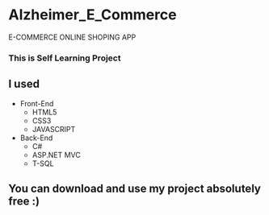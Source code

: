 # Alzheimer_E_Commerce

E-COMMERCE ONLINE SHOPING APP


### This is Self Learning Project 

## I used 
<ul>
<li>Front-End
<ul>
<li>HTML5</li>
<li>CSS3</li>
<li>JAVASCRIPT</li>
</ul>
</li>

<li>Back-End
<ul>
<li>C#</li>
<li>ASP.NET MVC</li>
<li>T-SQL</li>
</ul>


</ul>



## You can download and use my project absolutely free :)
